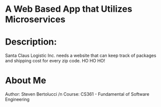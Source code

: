 # A Web Based App that Utilizes Microservices

# Description: 
Santa Claus Logistic Inc. needs a website that can keep track of packages and shipping cost for every zip code. HO HO HO!

# About Me
Author: Steven Bertolucci
/n Course: CS361 - Fundamental of Software Engineering
